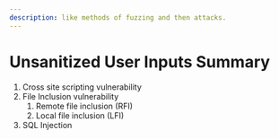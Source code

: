 ```yaml
---
description: like methods of fuzzing and then attacks.
---
```


# Unsanitized User Inputs Summary

1. Cross site scripting vulnerability
2. File Inclusion vulnerability
   1. Remote file inclusion \(RFI\)
   2. Local file inclusion \(LFI\)
3. SQL Injection



